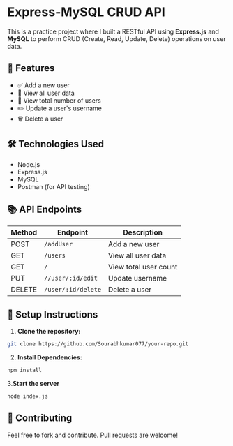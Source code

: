 # Express-MySQL CRUD API

This is a practice project where I built a RESTful API using **Express.js** and **MySQL** to perform CRUD (Create, Read, Update, Delete) operations on user data.

## 🚀 Features
- ✅ Add a new user  
- 📄 View all user data  
- 🔢 View total number of users  
- ✏️ Update a user's username  
- 🗑️ Delete a user  

## 🛠️ Technologies Used
- Node.js
- Express.js
- MySQL
- Postman (for API testing)

## 📚 API Endpoints
| Method | Endpoint         | Description            |
|--------|-----------------|------------------------|
| POST   | `/addUser`      | Add a new user         |
| GET    | `/users`         | View all user data     |
| GET    | `/`              | View total user count  |
| PUT    | `//user/:id/edit`   | Update username        |
| DELETE | `/user/:id/delete`   | Delete a user          |

## 📄 Setup Instructions
1. **Clone the repository:**
```bash
git clone https://github.com/Sourabhkumar077/your-repo.git
```

2. **Install Dependencies:**
```bash
npm install

```

3.**Start the server**
```bash
node index.js
```
## 🤝 Contributing
Feel free to fork and contribute. Pull requests are welcome!
